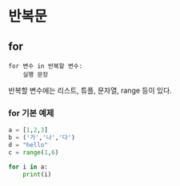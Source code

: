 # 반복문


## for


```
for 변수 in 반복할 변수:
    실행 문장

```
반복할 변수에는 리스트, 튜플, 문자열, range 등이 있다.



### for 기본 예제

``` python
a = [1,2,3]
b = ('가','나','다')
d = "hello"
c = range(1,6)

for i in a:
    print(i)

```